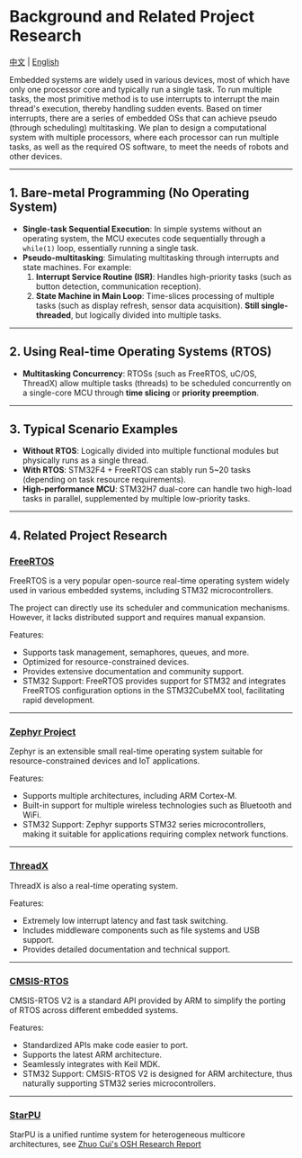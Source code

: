# Background and Related Project Research

[中文](background_cn.md) | [English](background.md)

Embedded systems are widely used in various devices, most of which have only one processor core and typically run a single task. To run multiple tasks, the most primitive method is to use interrupts to interrupt the main thread's execution, thereby handling sudden events. Based on timer interrupts, there are a series of embedded OSs that can achieve pseudo (through scheduling) multitasking. We plan to design a computational system with multiple processors, where each processor can run multiple tasks, as well as the required OS software, to meet the needs of robots and other devices.

---

## 1. Bare-metal Programming (No Operating System)

- **Single-task Sequential Execution**:
    In simple systems without an operating system, the MCU executes code sequentially through a `while(1)` loop, essentially running a single task.
- **Pseudo-multitasking**:
    Simulating multitasking through interrupts and state machines. For example:
    1. **Interrupt Service Routine (ISR)**: Handles high-priority tasks (such as button detection, communication reception).
    2. **State Machine in Main Loop**: Time-slices processing of multiple tasks (such as display refresh, sensor data acquisition). **Still single-threaded**, but logically divided into multiple tasks.

---

## 2. Using Real-time Operating Systems (RTOS)

- **Multitasking Concurrency**:
    RTOSs (such as FreeRTOS, uC/OS, ThreadX) allow multiple tasks (threads) to be scheduled concurrently on a single-core MCU through **time slicing** or **priority preemption**.

---

## 3. Typical Scenario Examples

- **Without RTOS**: Logically divided into multiple functional modules but physically runs as a single thread.
- **With RTOS**: STM32F4 + FreeRTOS can stably run 5~20 tasks (depending on task resource requirements).
- **High-performance MCU**: STM32H7 dual-core can handle two high-load tasks in parallel, supplemented by multiple low-priority tasks.

---

## 4. Related Project Research

### [FreeRTOS](https://github.com/FreeRTOS)

FreeRTOS is a very popular open-source real-time operating system widely used in various embedded systems, including STM32 microcontrollers.

The project can directly use its scheduler and communication mechanisms. However, it lacks distributed support and requires manual expansion.

Features:

- Supports task management, semaphores, queues, and more.
- Optimized for resource-constrained devices.
- Provides extensive documentation and community support.
- STM32 Support: FreeRTOS provides support for STM32 and integrates FreeRTOS configuration options in the STM32CubeMX tool, facilitating rapid development.

---

### [Zephyr Project](https://github.com/zephyrproject-rtos/zephyr)

Zephyr is an extensible small real-time operating system suitable for resource-constrained devices and IoT applications.

Features:

- Supports multiple architectures, including ARM Cortex-M.
- Built-in support for multiple wireless technologies such as Bluetooth and WiFi.
- STM32 Support: Zephyr supports STM32 series microcontrollers, making it suitable for applications requiring complex network functions.

---

### [ThreadX](https://github.com/RISCV-on-Microsemi-FPGA/ThreadX)

ThreadX is also a real-time operating system.

Features:

- Extremely low interrupt latency and fast task switching.
- Includes middleware components such as file systems and USB support.
- Provides detailed documentation and technical support.

---

### [CMSIS-RTOS](https://github.com/ARM-software/CMSIS-FreeRTOS.git)

CMSIS-RTOS V2 is a standard API provided by ARM to simplify the porting of RTOS across different embedded systems.

Features:

- Standardized APIs make code easier to port.
- Supports the latest ARM architecture.
- Seamlessly integrates with Keil MDK.
- STM32 Support: CMSIS-RTOS V2 is designed for ARM architecture, thus naturally supporting STM32 series microcontrollers.

---

### [StarPU](https://starpu.gitlabpages.inria.fr)

StarPU is a unified runtime system for heterogeneous multicore architectures, see [Zhuo Cui's OSH Research Report](/doc/individual-research/cuizhuo/崔卓的OSH调研报告.md)
